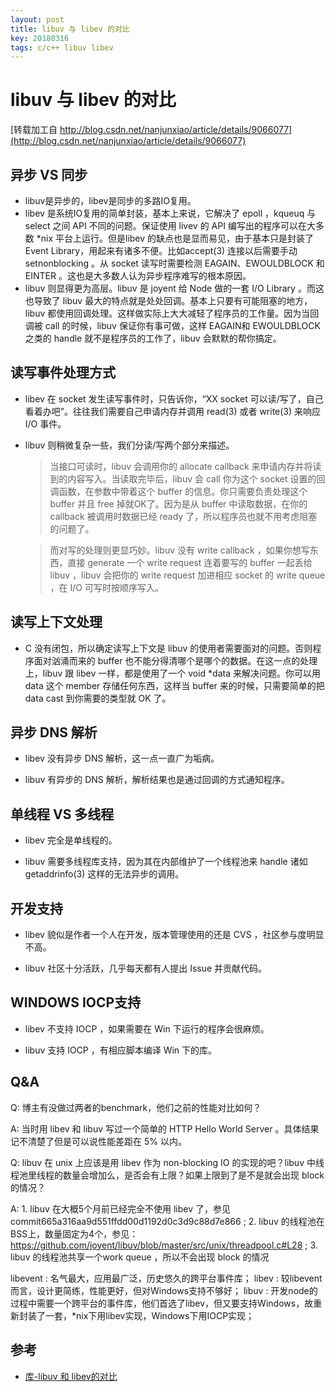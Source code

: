 ```yaml
---
layout: post
title: libuv 与 libev 的对比
key: 20180316
tags: c/c++ libuv libev
---
```


# libuv 与 libev 的对比

[转载加工自 http://blog.csdn.net/nanjunxiao/article/details/9066077](http://blog.csdn.net/nanjunxiao/article/details/9066077)
## 异步 VS 同步
- libuv是异步的，libev是同步的多路IO复用。
- libev 是系统IO复用的简单封装，基本上来说，它解决了 epoll ，kqueuq 与 select 之间 API 不同的问题。保证使用 livev 的 API 编写出的程序可以在大多数 *nix 平台上运行。但是libev 的缺点也是显而易见，由于基本只是封装了 Event Library，用起来有诸多不便。比如accept(3) 连接以后需要手动 setnonblocking 。从 socket 读写时需要检测 EAGAIN、EWOULDBLOCK 和 EINTER 。这也是大多数人认为异步程序难写的根本原因。
- libuv 则显得更为高层。libuv 是 joyent 给 Node 做的一套 I/O Library 。而这也导致了 libuv 最大的特点就是处处回调。基本上只要有可能阻塞的地方，libuv 都使用回调处理。这样做实际上大大减轻了程序员的工作量。因为当回调被 call 的时候，libuv 保证你有事可做，这样 EAGAIN和 EWOULDBLOCK 之类的 handle 就不是程序员的工作了，libuv 会默默的帮你搞定。
## 读写事件处理方式
- libev 在 socket 发生读写事件时，只告诉你，“XX socket 可以读/写了，自己看着办吧”。往往我们需要自己申请内存并调用 read(3) 或者 write(3) 来响应 I/O 事件。

- libuv 则稍微复杂一些，我们分读/写两个部分来描述。

   > 当接口可读时，libuv 会调用你的 allocate callback 来申请内存并将读到的内容写入。当读取完毕后，libuv 会 call 你为这个 socket 设置的回调函数，在参数中带着这个 buffer 的信息。你只需要负责处理这个 buffer 并且 free 掉就OK了。因为是从 buffer 中读取数据，在你的 callback 被调用时数据已经 ready 了，所以程序员也就不用考虑阻塞的问题了。

    > 而对写的处理则更显巧妙。libuv 没有 write callback ，如果你想写东西，直接 generate 一个 write request 连着要写的 buffer 一起丢给 libuv ，libuv 会把你的 write request 加进相应 socket 的 write queue ，在 I/O 可写时按顺序写入。

## 读写上下文处理
- C 没有闭包，所以确定读写上下文是 libuv 的使用者需要面对的问题。否则程序面对汹涌而来的 buffer 也不能分得清哪个是哪个的数据。在这一点的处理上，libuv 跟 libev 一样，都是使用了一个 void *data 来解决问题。你可以用 data 这个 member 存储任何东西，这样当 buffer 来的时候，只需要简单的把 data cast 到你需要的类型就 OK 了。

## 异步 DNS 解析
- libev 没有异步 DNS 解析，这一点一直广为垢病。

- libuv 有异步的 DNS 解析，解析结果也是通过回调的方式通知程序。

## 单线程 VS 多线程
- libev 完全是单线程的。

- libuv 需要多线程库支持，因为其在内部维护了一个线程池来 handle 诸如 getaddrinfo(3) 这样的无法异步的调用。

## 开发支持
- libev 貌似是作者一个人在开发，版本管理使用的还是 CVS ，社区参与度明显不高。

- libuv 社区十分活跃，几乎每天都有人提出 Issue 并贡献代码。

## WINDOWS IOCP支持
- libev 不支持 IOCP ，如果需要在 Win 下运行的程序会很麻烦。

- libuv 支持 IOCP ，有相应脚本编译 Win 下的库。

## Q&A
Q: 博主有没做过两者的benchmark，他们之前的性能对比如何？

A: 当时用 libev 和 libuv 写过一个简单的 HTTP Hello World Server 。具体结果记不清楚了但是可以说性能差距在 5% 以内。

Q:  libuv 在 unix 上应该是用 libev 作为 non-blocking IO 的实现的吧？libuv 中线程池里线程的数量会增加么，是否会有上限？如果上限到了是不是就会出现 block 的情况？

A: 1. libuv 在大概5个月前已经完全不使用 libev 了，参见 commit665a316aa9d551ffdd00d1192d0c3d9c88d7e866 ; 2. libuv 的线程池在BSS上，数量固定为4个，参见：https://github.com/joyent/libuv/blob/master/src/unix/threadpool.c#L28 ; 3. libuv 的线程池共享一个work queue ，所以不会出现 block 的情况



libevent : 名气最大，应用最广泛，历史悠久的跨平台事件库；
libev : 较libevent而言，设计更简练，性能更好，但对Windows支持不够好；
libuv : 开发node的过程中需要一个跨平台的事件库，他们首选了libev，但又要支持Windows，故重新封装了一套，*nix下用libev实现，Windows下用IOCP实现；

## 参考
- [库-libuv 和 libev的对比](http://www.blog.chinaunix.net/uid-28458801-id-4463981.html)
